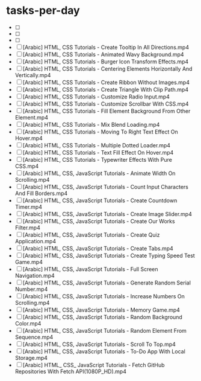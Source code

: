 # tasks-per-day
- [ ]
- [ ] 
- [ ] 
-[ ] [Arabic] HTML, CSS Tutorials -  Create Tooltip In All Directions.mp4
-[ ] [Arabic] HTML, CSS Tutorials - Animated Wavy Background.mp4
-[ ] [Arabic] HTML, CSS Tutorials - Burger Icon Transform Effects.mp4
-[ ] [Arabic] HTML, CSS Tutorials - Centering Elements Horizontally And Vertically.mp4
-[ ] [Arabic] HTML, CSS Tutorials - Create Ribbon Without Images.mp4
-[ ] [Arabic] HTML, CSS Tutorials - Create Triangle With Clip Path.mp4
-[ ] [Arabic] HTML, CSS Tutorials - Customize Radio Input.mp4
-[ ] [Arabic] HTML, CSS Tutorials - Customize Scrollbar With CSS.mp4
-[ ] [Arabic] HTML, CSS Tutorials - Fill Element Background From Other Element.mp4
-[ ] [Arabic] HTML, CSS Tutorials - Mix Blend Loading.mp4
-[ ] [Arabic] HTML, CSS Tutorials - Moving To Right Text Effect On Hover.mp4
-[ ] [Arabic] HTML, CSS Tutorials - Multiple Dotted Loader.mp4
-[ ] [Arabic] HTML, CSS Tutorials - Text Fill Effect On Hover.mp4
-[ ] [Arabic] HTML, CSS Tutorials - Typewriter Effects With Pure CSS.mp4
-[ ] [Arabic] HTML, CSS, JavaScript Tutorials - Animate Width On Scrolling.mp4
-[ ] [Arabic] HTML, CSS, JavaScript Tutorials - Count Input Characters And Fill Borders.mp4
-[ ] [Arabic] HTML, CSS, JavaScript Tutorials - Create Countdown Timer.mp4
-[ ] [Arabic] HTML, CSS, JavaScript Tutorials - Create Image Slider.mp4
-[ ] [Arabic] HTML, CSS, JavaScript Tutorials - Create Our Works Filter.mp4
-[ ] [Arabic] HTML, CSS, JavaScript Tutorials - Create Quiz Application.mp4
-[ ] [Arabic] HTML, CSS, JavaScript Tutorials - Create Tabs.mp4
-[ ] [Arabic] HTML, CSS, JavaScript Tutorials - Create Typing Speed Test Game.mp4
-[ ] [Arabic] HTML, CSS, JavaScript Tutorials - Full Screen Navigation.mp4
-[ ] [Arabic] HTML, CSS, JavaScript Tutorials - Generate Random Serial Number.mp4
-[ ] [Arabic] HTML, CSS, JavaScript Tutorials - Increase Numbers On Scrolling.mp4
-[ ] [Arabic] HTML, CSS, JavaScript Tutorials - Memory Game.mp4
-[ ] [Arabic] HTML, CSS, JavaScript Tutorials - Random Background Color.mp4
-[ ] [Arabic] HTML, CSS, JavaScript Tutorials - Random Element From Sequence.mp4
-[ ] [Arabic] HTML, CSS, JavaScript Tutorials - Scroll To Top.mp4
-[ ] [Arabic] HTML, CSS, JavaScript Tutorials - To-Do App With Local Storage.mp4
-[ ] [Arabic] HTML_ CSS_ JavaScript Tutorials - Fetch GitHub Repositories With Fetch API(1080P_HD).mp4
